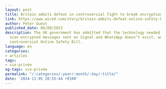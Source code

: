 ```yaml
---
layout: post
title: Britain admits defeat in controversial fight to break encryption
link: https://www.wired.com/story/britain-admits-defeat-online-safety-bill-encryption
author: Peter Guest
published_date: 06/09/2023
description: The UK government has admitted that the technology needed to securely
  scan encrypted messages sent on Signal and WhatsApp doesn’t exist, weakening its
  controversial Online Safety Bill.
language: en
categories:
- articles
tags:
- vie-privée
og-tags: vie-privée
permalink: "/:categories/:year/:month/:day/:title/"
date: '2024-11-05 20:55:44 +0100'
---
```

